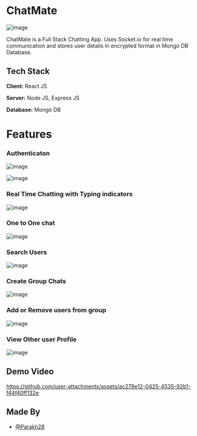 # ChatMate

![image](https://github.com/user-attachments/assets/07c29493-b530-475c-8fbb-0f293f818f9a)

ChatMate is a Full Stack Chatting App.
Uses Socket.io for real time communication and stores user details in encrypted format in Mongo DB Database.
## Tech Stack

**Client:** React JS

**Server:** Node JS, Express JS

**Database:** Mongo DB

# Features

### Authenticaton


![image](https://github.com/user-attachments/assets/7ab18d84-9bd9-44cb-90b7-baa304faba80)

![image](https://github.com/user-attachments/assets/6c8f7763-b682-4dd0-8b40-be7d09cc5223)


### Real Time Chatting with Typing indicators
![image](https://github.com/user-attachments/assets/9296db02-2ce7-46a5-9b0a-020b4b70f294)

### One to One chat
![image](https://github.com/user-attachments/assets/9812062e-5bfd-4953-b0ba-179a7abd5c16)

### Search Users
![image](https://github.com/user-attachments/assets/588081bd-1c31-4550-9869-6fc494056ccb)

### Create Group Chats
![image](https://github.com/user-attachments/assets/0ddb161b-22cb-4117-b549-d6f238b62e40)

### Add or Remove users from group
![image](https://github.com/user-attachments/assets/c706d95a-bc48-4823-9ee6-35b0ace53117)

### View Other user Profile
![image](https://github.com/user-attachments/assets/3356e05c-6ea9-42a9-a835-3f3dd67c8e66)

## Demo Video

https://github.com/user-attachments/assets/ac278e12-0425-4535-92b1-f44f40ff132e


## Made By

- [@Parakh28](https://github.com/Parakh28)
